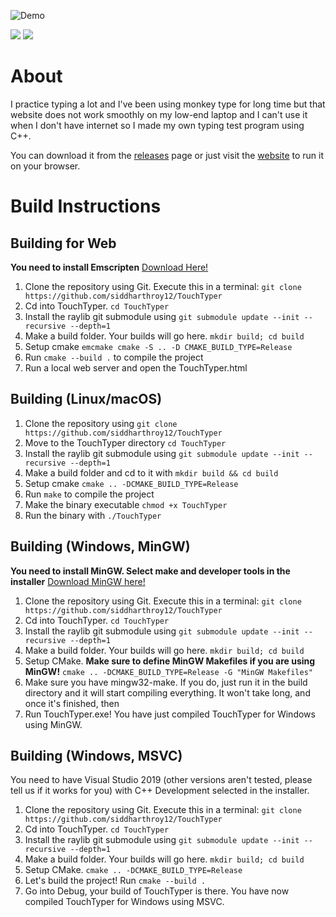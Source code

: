 ![Demo](https://j.gifs.com/79klZ8.gif)

![](https://github.com/siddharthroy12/TouchTyper/actions/workflows/nativebuild.yml/badge.svg)
![](https://github.com/siddharthroy12/TouchTyper/actions/workflows/webbuild.yml/badge.svg)
# About

I practice typing a lot and I've been using monkey type for long time but that website does not work smoothly on my low-end laptop and I can't use it when I don't have internet so I made my own typing test program using C++.

You can download it from the [releases](https://github.com/siddharthroy12/TouchTyper/releases) page or just visit the [website](https://touchtyper.netlify.app/) to run it on your browser.

# Build Instructions

## Building for Web

**You need to install Emscripten** [Download Here!](https://emscripten.org/docs/getting_started/downloads.html)

1. Clone the repository using Git. Execute this in a terminal: `git clone https://github.com/siddharthroy12/TouchTyper`
1. Cd into TouchTyper. `cd TouchTyper`
1. Install the raylib git submodule using `git submodule update --init --recursive --depth=1`
1. Make a build folder. Your builds will go here. `mkdir build; cd build`
1. Setup cmake `emcmake cmake -S .. -D CMAKE_BUILD_TYPE=Release`
1. Run `cmake --build .` to compile the project
1. Run a local web server and open the TouchTyper.html

## Building (Linux/macOS)

1. Clone the repository using `git clone https://github.com/siddharthroy12/TouchTyper`
1. Move to the TouchTyper directory
`cd TouchTyper`
1. Install the raylib git submodule using `git submodule update --init --recursive --depth=1`
1. Make a build folder and cd to it with `mkdir build && cd build`
1. Setup cmake `cmake .. -DCMAKE_BUILD_TYPE=Release`
1. Run `make` to compile the project
1. Make the binary executable `chmod +x TouchTyper`
1. Run the binary with `./TouchTyper`

## Building (Windows, MinGW)

**You need to install MinGW. Select make and developer tools in the installer** [Download MinGW here!](https://sourceforge.net/projects/mingw/)

1. Clone the repository using Git. Execute this in a terminal: `git clone https://github.com/siddharthroy12/TouchTyper`
1. Cd into TouchTyper. `cd TouchTyper`
1. Install the raylib git submodule using `git submodule update --init --recursive --depth=1`
1. Make a build folder. Your builds will go here. `mkdir build; cd build`
1. Setup CMake. **Make sure to define MinGW Makefiles if you are using MinGW!** `cmake .. -DCMAKE_BUILD_TYPE=Release -G "MinGW Makefiles"`
1. Make sure you have mingw32-make. If you do, just run it in the build directory and it will start compiling everything. It won't take long, and once it's finished, then
1. Run TouchTyper.exe! You have just compiled TouchTyper for Windows using MinGW.

## Building (Windows, MSVC)

You need to have Visual Studio 2019 (other versions aren't tested, please tell us if it works for you) with C++ Development selected in the installer.

1. Clone the repository using Git. Execute this in a terminal: `git clone https://github.com/siddharthroy12/TouchTyper`
1. Cd into TouchTyper. `cd TouchTyper`
1. Install the raylib git submodule using `git submodule update --init --recursive --depth=1`
1. Make a build folder. Your builds will go here. `mkdir build; cd build`
1. Setup CMake. `cmake .. -DCMAKE_BUILD_TYPE=Release`
1. Let's build the project! Run `cmake --build .`
1. Go into Debug, your build of TouchTyper is there. You have now compiled TouchTyper for Windows using MSVC.
